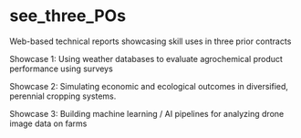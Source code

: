 # see_three_POs
Web-based technical reports showcasing skill uses in three prior contracts

Showcase 1: Using weather databases to evaluate agrochemical product performance using surveys

Showcase 2: Simulating economic and ecological outcomes in diversified, perennial cropping systems.

Showcase 3: Building machine learning / AI pipelines for analyzing drone image data on farms


